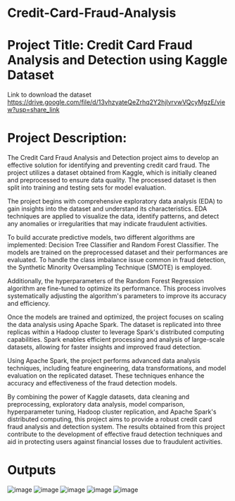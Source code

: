 # Credit-Card-Fraud-Analysis

# Project Title: Credit Card Fraud Analysis and Detection using Kaggle Dataset

Link to download the dataset https://drive.google.com/file/d/13vhzyateQeZrhq2Y2hjlvrvwVQcyMgzE/view?usp=share_link

# Project Description:
The Credit Card Fraud Analysis and Detection project aims to develop an effective solution for identifying and preventing credit card fraud. The project utilizes a dataset obtained from Kaggle, which is initially cleaned and preprocessed to ensure data quality. The processed dataset is then split into training and testing sets for model evaluation.

The project begins with comprehensive exploratory data analysis (EDA) to gain insights into the dataset and understand its characteristics. EDA techniques are applied to visualize the data, identify patterns, and detect any anomalies or irregularities that may indicate fraudulent activities.

To build accurate predictive models, two different algorithms are implemented: Decision Tree Classifier and Random Forest Classifier. The models are trained on the preprocessed dataset and their performances are evaluated. To handle the class imbalance issue common in fraud detection, the Synthetic Minority Oversampling Technique (SMOTE) is employed.

Additionally, the hyperparameters of the Random Forest Regression algorithm are fine-tuned to optimize its performance. This process involves systematically adjusting the algorithm's parameters to improve its accuracy and efficiency.

Once the models are trained and optimized, the project focuses on scaling the data analysis using Apache Spark. The dataset is replicated into three replicas within a Hadoop cluster to leverage Spark's distributed computing capabilities. Spark enables efficient processing and analysis of large-scale datasets, allowing for faster insights and improved fraud detection.

Using Apache Spark, the project performs advanced data analysis techniques, including feature engineering, data transformations, and model evaluation on the replicated dataset. These techniques enhance the accuracy and effectiveness of the fraud detection models.

By combining the power of Kaggle datasets, data cleaning and preprocessing, exploratory data analysis, model comparison, hyperparameter tuning, Hadoop cluster replication, and Apache Spark's distributed computing, this project aims to provide a robust credit card fraud analysis and detection system. The results obtained from this project contribute to the development of effective fraud detection techniques and aid in protecting users against financial losses due to fraudulent activities.

# Outputs
![image](https://github.com/charan047/Credit-Card-Fraud-Analysis/assets/93238151/81931193-28c8-4a26-8d81-2cc01e4fe87e)
![image](https://github.com/charan047/Credit-Card-Fraud-Analysis/assets/93238151/d07b173f-110c-4653-a6ef-280685357ae0)
![image](https://github.com/charan047/Credit-Card-Fraud-Analysis/assets/93238151/e531a419-c1c7-4446-8e28-001157c1cdcb)
![image](https://github.com/charan047/Credit-Card-Fraud-Analysis/assets/93238151/ddebd176-0498-4213-9f82-13bce3944002)
![image](https://github.com/charan047/Credit-Card-Fraud-Analysis/assets/93238151/04b3dd29-73fd-4974-b5ac-88a4ded40ca7)
